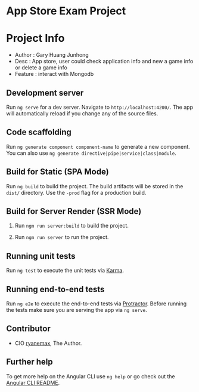 # App Store Exam Project

# Project Info
- Author : Gary Huang Junhong
- Desc : App store, user could check application info and new a game info or delete a game info
- Feature : interact with Mongodb

## Development server

Run `ng serve` for a dev server. Navigate to `http://localhost:4200/`. The app will automatically reload if you change any of the source files.

## Code scaffolding

Run `ng generate component component-name` to generate a new component. You can also use `ng generate directive|pipe|service|class|module`.

## Build for Static (SPA Mode)

Run `ng build` to build the project. The build artifacts will be stored in the `dist/` directory. Use the `-prod` flag for a production build.

## Build for Server Render (SSR Mode)

1. Run `ngm run server:build` to build the project.

2. Run `ngm run server` to run the project.

## Running unit tests

Run `ng test` to execute the unit tests via [Karma](https://karma-runner.github.io).

## Running end-to-end tests

Run `ng e2e` to execute the end-to-end tests via [Protractor](http://www.protractortest.org/).
Before running the tests make sure you are serving the app via `ng serve`.

## Contributor
- CIO [ryanemax](https://ryanamax.github.io/), The Author.

## Further help

To get more help on the Angular CLI use `ng help` or go check out the [Angular CLI README](https://github.com/angular/angular-cli/blob/master/README.md).
